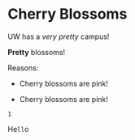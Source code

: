 # Cherry Blossoms

UW has a *very pretty* campus!

**Pretty** blossoms!

Reasons:

* Cherry blossoms are pink!
- Cherry blossoms are pink!

```
1
```


He`ll`o

